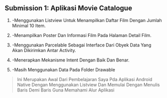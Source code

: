 ##  Submission 1: Aplikasi Movie Catalogue

1. -Menggunakan Listview Untuk Menampilkan Daftar Film Dengan Jumlah Minimal 10 Item.

3. -Menampilkan Poster Dan Informasi Film Pada Halaman Detail Film.

5. -Menggunakan Parcelable Sebagai Interface Dari Obyek Data Yang Akan Dikirimkan Antar Activity.

7. -Menerapkan Mekanisme Intent Dengan Baik Dan Benar.

9. -Masih Menggunakan Data Pada Folder Drawable

> Ini Merupakan Awal Dari Pembelajaran Saya Pda Aplikasi Android Native Dengan Menggunakan Listview Dan Memulai Dengan Menulis Baris Demi Baris Guna Memahami Alur Aplikasi

